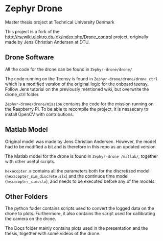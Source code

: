 # Zephyr Drone

Master thesis project at Technical University Denmark

This project is a fork of the http://rsewiki.elektro.dtu.dk/index.php/Drone_control project, originally made by Jens Christian Andersen at DTU.



## Drone Software
All the code for the drone can be found in `Zephyr-drone/drone/`

The code running on the Teensy is found in `Zephyr-drone/drone/drone_ctrl` which is a modified version of the original logic for the onboard teensy. Follow Jens tutorial on the previously mentioned wiki, but overwrite the drone_ctrl folder.


`Zephyr-drone/drone/mission` contains the code for the mission running on the Raspberry Pi. To be able to recompile the project, it is nessecary to install OpenCV with contributions.

## Matlab Model
Original model was made by Jens Christian Andersen. However, the model had to be modified a bit and is therefore in this repo as an updated version

The Matlab model for the drone is found in `Zephyr-drone
/matlab/`, together with other useful scripts.

`hexacopter.m` contains all the parameters both for the discretized model (`hexacopter_sim_discrete.slx`) and the continuos time model (`hexacopter_sim.slx`), and needs to be executed before any of the models.
## Other Folders
The python folder contains scripts used to convert the logged data on the drone to plots.
Furthermore, it also contains the script used for callibrating the camera on the drone.

The Docs folder mainly contains plots used in the presentation and the thesis, together with some videos of the drone.
